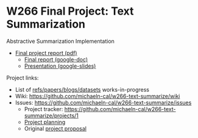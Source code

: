 # W266 Final Project: Text Summarization

Abstractive Summarization Implementation


* [Final project report (pdf)](https://github.com/michaeln-cal/w266-text-summarize/blob/master/docs/w266-project-final-report.pdf)
    * [Final report (google-doc)](https://goo.gl/s4DmeE)
    * [Presentation (google-slides)](https://goo.gl/NUka4s)

Project links:

* List of [refs/papers/blogs/datasets](https://goo.gl/WvyTX5) works-in-progress
* Wiki: https://github.com/michaeln-cal/w266-text-summarize/wiki
* Issues: https://github.com/michaeln-cal/w266-text-summarize/issues
    * Project tracker: https://github.com/michaeln-cal/w266-text-summarize/projects/1
    * [Project planning](https://goo.gl/aez6qG)
    * Original [project proposal](https://goo.gl/SWEjzx)

